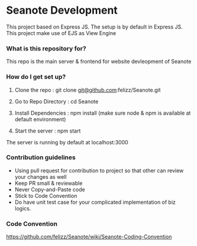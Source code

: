 # Seanote Development #

This project based on Express JS. The setup is by default in Express JS. This project make use of EJS as View Engine


### What is this repository for? ###

This repo is the main server & frontend for website devleopment of Seanote

### How do I get set up? ###

1. Clone the repo : git clone git@github.com:felizz/Seanote.git

2. Go to Repo Directory : cd Seanote

3. Install Dependencies : npm install (make sure node & npm is available at default environment)

4. Start the server : npm start 

The server is running by default at localhost:3000

### Contribution guidelines ###

* Using pull request for contribution to project so that other can review your changes as well
* Keep PR small & reviewable
* Never Copy-and-Paste code
* Stick to Code Convention
* Do have unit test case for your complicated implementation of biz logics.

### Code Convention ###

https://github.com/felizz/Seanote/wiki/Seanote-Coding-Convention
